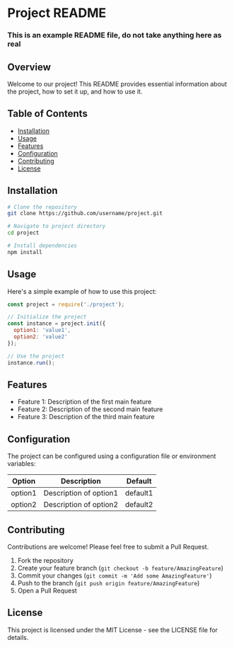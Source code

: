 # Project README
### This is an example README file, do not take anything here as real
## Overview
Welcome to our project! This README provides essential information about the project, how to set it up, and how to use it.

## Table of Contents
- [Installation](#installation)
- [Usage](#usage)
- [Features](#features)
- [Configuration](#configuration)
- [Contributing](#contributing)
- [License](#license)

## Installation
```bash
# Clone the repository
git clone https://github.com/username/project.git

# Navigate to project directory
cd project

# Install dependencies
npm install
```

## Usage
Here's a simple example of how to use this project:

```javascript
const project = require('./project');

// Initialize the project
const instance = project.init({
  option1: 'value1',
  option2: 'value2'
});

// Use the project
instance.run();
```

## Features
- Feature 1: Description of the first main feature
- Feature 2: Description of the second main feature
- Feature 3: Description of the third main feature

## Configuration
The project can be configured using a configuration file or environment variables:

| Option | Description | Default |
|--------|-------------|---------|
| option1 | Description of option1 | default1 |
| option2 | Description of option2 | default2 |

## Contributing
Contributions are welcome! Please feel free to submit a Pull Request.

1. Fork the repository
2. Create your feature branch (`git checkout -b feature/AmazingFeature`)
3. Commit your changes (`git commit -m 'Add some AmazingFeature'`)
4. Push to the branch (`git push origin feature/AmazingFeature`)
5. Open a Pull Request

## License
This project is licensed under the MIT License - see the LICENSE file for details.
